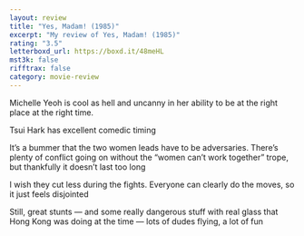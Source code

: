 ```yaml
---
layout: review
title: "Yes, Madam! (1985)"
excerpt: "My review of Yes, Madam! (1985)"
rating: "3.5"
letterboxd_url: https://boxd.it/48meHL
mst3k: false
rifftrax: false
category: movie-review
---
```


Michelle Yeoh is cool as hell and uncanny in her ability to be at the right place at the right time.

Tsui Hark has excellent comedic timing

It’s a bummer that the two women leads have to be adversaries. There’s plenty of conflict going on without the “women can’t work together” trope, but thankfully it doesn’t last too long

I wish they cut less during the fights. Everyone can clearly do the moves, so it just feels disjointed

Still, great stunts — and some really dangerous stuff with real glass that Hong Kong was doing at the time — lots of dudes flying, a lot of fun

